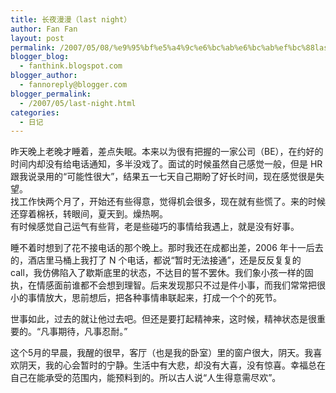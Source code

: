 ```yaml
---
title: 长夜漫漫（last night）
author: Fan Fan
layout: post
permalink: /2007/05/08/%e9%95%bf%e5%a4%9c%e6%bc%ab%e6%bc%ab%ef%bc%88last-night%ef%bc%89/
blogger_blog:
  - fanthink.blogspot.com
blogger_author:
  - fannoreply@blogger.com
blogger_permalink:
  - /2007/05/last-night.html
categories:
  - 日记
---
```

昨天晚上老晚才睡着，差点失眠。本来以为很有把握的一家公司（BE），在约好的时间内却没有给电话通知，多半没戏了。面试的时候虽然自己感觉一般，但是 HR 跟我说录用的“可能性很大”，结果五一七天自己期盼了好长时间，现在感觉很是失望。  
找工作快两个月了，开始还有些得意，觉得机会很多，现在就有些慌了。来的时候还穿着棉袄，转眼间，夏天到。燥热啊。  
有时候感觉自己运气有些背，老是些碰巧的事情给我遇上，就是没有好事。

睡不着时想到了花不接电话的那个晚上。那时我还在成都出差，2006 年十一后去的，酒店里马桶上我打了 N 个电话，都说“暂时无法接通”，还是反反复复的 call，我仿佛陷入了歇斯底里的状态，不达目的誓不罢休。我们象小孩一样的固执，在情感面前谁都不会想到理智。后来发现那只不过是件小事，而我们常常把很小的事情放大，思前想后，把各种事情串联起来，打成一个个的死节。

世事如此，过去的就让他过去吧。但还是要打起精神来，这时候，精神状态是很重要的。“凡事期待，凡事忍耐。”

这个5月的早晨，我醒的很早，客厅（也是我的卧室）里的窗户很大，阴天。我喜欢阴天，我的心会暂时的宁静。生活中有大悲，却没有大喜，没有惊喜。幸福总在自己在能承受的范围内，能预料到的。所以古人说“人生得意需尽欢”。
